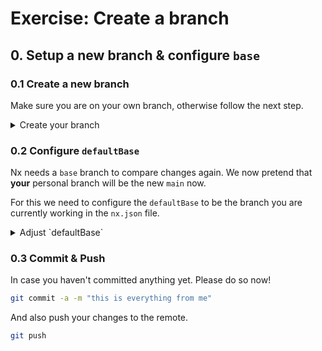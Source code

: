 # Exercise: Create a branch

## 0. Setup a new branch & configure `base`

### 0.1 Create a new branch

Make sure you are on your own branch, otherwise follow the next step.

<details>
  <summary>Create your branch</summary>

You can use the following pattern: `solution/{your-name}`

```bash
git checkout -b solution/{your-name}
```

</details>


### 0.2 Configure `defaultBase`

Nx needs a `base` branch to compare changes again. We now pretend that **your** personal branch
will be the new `main` now.

For this we need to configure the `defaultBase` to be the branch you are currently working in the `nx.json` file.

<details>
  <summary>Adjust `defaultBase`</summary>

```json
// nx.json

{
  "defaultBase": "", // 👈️ the branch you are working on, e.g. solutions/hey-its-mario
}

```

</details>


### 0.3 Commit & Push

In case you haven't committed anything yet. Please do so now!

```bash
git commit -a -m "this is everything from me"
```

And also push your changes to the remote.

```bash
git push
```
